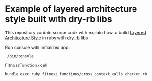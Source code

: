 
# Example of layered architecture style built with dry-rb libs

This repository contain source code with explain how to build [Layered Architecture Style](https://www.oreilly.com/library/view/software-architecture-patterns/9781491971437/ch01.html) in ruby with [dry-rb](https://dry-rb.org/) libs

Run console with initialized app:

```
./bin/console
```

FitnessFunctions call

```
bundle exec ruby fitness_functions/cross_context_calls_checker.rb
```
